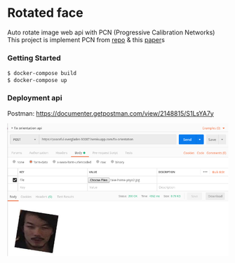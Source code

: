 # Rotated face
Auto rotate image web api with PCN (Progressive Calibration Networks)
This project is implement PCN from [repo](https://github.com/siriusdemon/pytorch-PCN)
& this [paper](https://arxiv.org/pdf/1804.06039.pdf)s

### Getting Started
```
$ docker-compose build
$ docker-compose up
```
### Deployment api
Postman: https://documenter.getpostman.com/view/2148815/S1LsYA7y

<div align="center">
  <img src="img01.png"><br><br>
</div>

